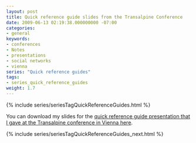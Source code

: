 ```yaml
---
layout: post
title: Quick reference guide slides from the Transalpine Conference
date: 2009-06-13 02:19:38.000000000 -07:00
categories:
- general
keywords:
- conferences
- Notes
- presentations
- social networks
- vienna
series: "Quick reference guides"
tags:
- series_quick_reference_guides
weight: 1.7
---
```

{% include series/seriesTagQuickReferenceGuides.html %}

You can download my slides for the [quick reference guide presentation that I gave at the Transalpine conference in Vienna here](https://idratherassets.com/podcasts/quick_reference_guides_vienna.zip).

{% include series/seriesTagQuickReferenceGuides_next.html %}